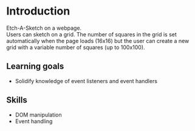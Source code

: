 # Introduction

Etch-A-Sketch on a webpage.\
Users can sketch on a grid. The number of squares in the grid is set automatically when the page loads (16x16) but the user can create a new grid with a variable number of squares (up to 100x100).

## Learning goals

- Solidify knowledge of event listeners and event handlers

## Skills

- DOM manipulation
- Event handling
